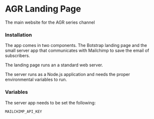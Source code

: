 # AGR Landing Page
The main website for the AGR series channel

### Installation

The app comes in two components. The Botstrap landing page and the small server app that communicates with Mailchimp to save the email of subscribers.

The landing page runs an a standard web server. 

The server runs as a Node.js application and needs the proper environmental variables to run.

### Variables

The server app needs to be set the following:

`MAILCHIMP_API_KEY`
